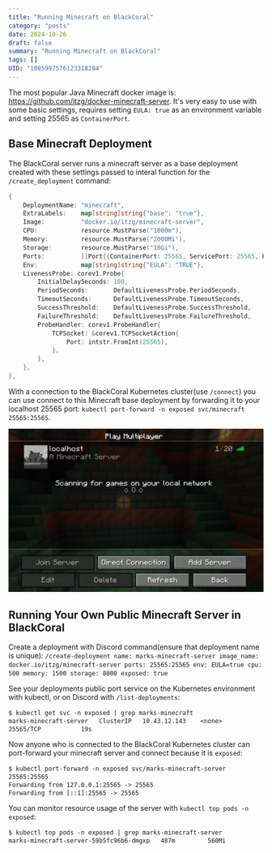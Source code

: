 ```yaml
---
title: "Running Minecraft on BlackCoral"
category: "posts"
date: 2024-10-26
draft: false
summary: "Running Minecraft on BlackCoral"
tags: []
UID: "1085997576123318284"
---
```


The most popular Java Minecraft docker image is: <https://github.com/itzg/docker-minecraft-server>. It's very easy to use with some basic settings, requires setting `EULA: true` as an environment variable and setting 25565 as `ContainerPort`.

## Base Minecraft Deployment
The BlackCoral server runs a minecraft server as a base deployment created with these settings passed to interal function for the `/create_deployment` command:

```go
{
	DeploymentName: "minecraft",
	ExtraLabels:    map[string]string{"base": "true"},
	Image:          "docker.io/itzg/minecraft-server",
	CPU:            resource.MustParse("1000m"),
	Memory:         resource.MustParse("2000Mi"),
	Storage:        resource.MustParse("10Gi"),
	Ports:          []Port{{ContainerPort: 25565, ServicePort: 25565, Protocol: corev1.ProtocolTCP}},
	Env:            map[string]string{"EULA": "TRUE"},
	LivenessProbe: corev1.Probe{
		InitialDelaySeconds: 100,
		PeriodSeconds:       DefaultLivenessProbe.PeriodSeconds,
		TimeoutSeconds:      DefaultLivenessProbe.TimeoutSeconds,
		SuccessThreshold:    DefaultLivenessProbe.SuccessThreshold,
		FailureThreshold:    DefaultLivenessProbe.FailureThreshold,
		ProbeHandler: corev1.ProbeHandler{
			TCPSocket: &corev1.TCPSocketAction{
				Port: intstr.FromInt(25565),
			},
		},
	},
},
```

With a connection to the BlackCoral Kubernetes cluster(use `/connect`) you can use connect to this Minecraft base deployment by forwarding it to your localhost 25565 port: `kubectl port-forward -n exposed svc/minecraft 25565:25565`.

![Base Minecraft Active Server](featured.png)

## Running Your Own Public Minecraft Server in BlackCoral
Create a deployment with Discord command(ensure that deployment name is unique): `/create-deployment name: marks-minecraft-server image_name: docker.io/itzg/minecraft-server ports: 25565:25565 env: EULA=true cpu: 500 memory: 1500 storage: 8000 exposed: true`

See your deployments public port service on the Kubernetes environment with kubectl, or on Discord with `/list-deployments`:

```
$ kubectl get svc -n exposed | grep marks-minecraft
marks-minecraft-server   ClusterIP   10.43.12.143    <none>        25565/TCP           19s
```

Now anyone who is connected to the BlackCoral Kubernetes cluster can port-forward your minecraft server and connect because it is `exposed`:

```
$ kubectl port-forward -n exposed svc/marks-minecraft-server 25565:25565
Forwarding from 127.0.0.1:25565 -> 25565
Forwarding from [::1]:25565 -> 25565
```

You can monitor resource usage of the server with `kubectl top pods -n exposed`:

```
$ kubectl top pods -n exposed | grep marks-minecraft-server
marks-minecraft-server-59b5fc96b6-dmgxp   487m         560Mi
```
